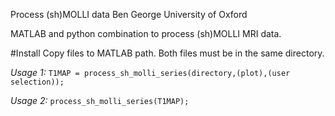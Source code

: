 Process (sh)MOLLI data
Ben George
University of Oxford

MATLAB and python combination to process (sh)MOLLI MRI data.

#Install
Copy files to MATLAB path. Both files must be in the same directory.

*Usage 1:*
`T1MAP = process_sh_molli_series(directory,(plot),(user selection));`

*Usage 2:*
`process_sh_molli_series(T1MAP);`

